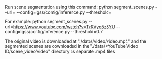 Run scene segmentation using this command: 
python segment_scenes.py --url=<YouTube Video URL> --config=lgss/config/inference.py --threshold=<Threshold used to decide which shot boundaries are scene boundaries>

For example: python segment_scenes.py --url=https://www.youtube.com/watch?v=TyRVyo5zSYU --config=lgss/config/inference.py --threshold=0.7

 

The original video is downloaded at "./data/<YouTube Video ID>/video/video.mp4" and the segmented scenes are downloaded in the "./data/<YouTube Video ID/scene_video/video" directory as separate .mp4 files